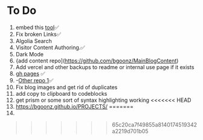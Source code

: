 # To Do

1.  embed this [tool](https://bgoonz.github.io/html-2-md-converter/)✅
2.  Fix broken Links✅
3.  Algolia Search
4.  Visitor Content Authoring.✅
5.  Dark Mode
6.  {add content repo](<https://github.com/bgoonz/MainBlogContent>)
7.  Add vercel and other backups to readme or internal use page if it exists
8.  [gh pages](https://bgoonz.github.io/BGOONZ_BLOG_2.0/) ✅
9.  -[Other repo 1](https://github.com/BGOOONZ-BLOG/bgoonz-blog2.0-v-5)✅
10. Fix blog images and get rid of duplicates
11. add copy to clipboard to codeblocks
12. get prism or some sort of syntax highlighting working
<<<<<<< HEAD
13. <https://bgoonz.github.io/PROJECTS/>
=======
13.
>>>>>>> 65c20ca7f49855a8140174519342a2219d701b05
